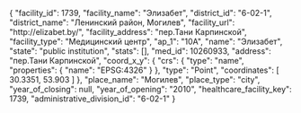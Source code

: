 {
    "facility_id": 1739,
    "facility_name": "Элизабет",
    "district_id": "6-02-1",
    "district_name": "Ленинский район, Могилев",
    "facility_url": "http:\/\/elizabet.by\/",
    "facility_address": "пер.Тани Карпинской",
    "facility_type": "Медицинский центр",
    "ap_1": "10А",
    "name": "Элизабет",
    "state": "public institution",
    "stats": [],
    "med_id": 10260933,
    "address": "пер.Тани Карпинской",
    "coord_x_y": {
        "crs": {
            "type": "name",
            "properties": {
                "name": "EPSG:4326"
            }
        },
        "type": "Point",
        "coordinates": [
            30.3351,
            53.903
        ]
    },
    "place_name": "Могилев",
    "place_type": "city",
    "year_of_closing": null,
    "year_of_opening": "2010",
    "healthcare_facility_key": 1739,
    "administrative_division_id": "6-02-1"
}